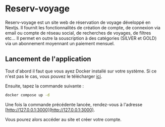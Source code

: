 # Reserv-voyage

Reserv-voyage est un site web de réservation de voyage développé en Nextjs. Il fournit les fonctionnalités de création de compte, de connexion via email ou compte de réseau social, de recherches de voyages, de filtres etc... Il permet en outre la souscription à des catégories (SILVER et GOLD) via un abonnement moyennant un paiement mensuel.

## Lancement de l'application

Tout d'abord il faut que vous ayez Docker installé sur votre système. Si ce n'est pas le cas, vous pouvez le télécharger [ici](https://www.docker.com/get-started).

Ensuite, tapez la commande suivante :

```bash
docker compose up -d
```

Une fois la commande précédente lancée, rendez-vous à l'adresse [http://127.0.0.1:3000](http://127.0.0.1:3000).

Vous pourez alors accéder au site et créer votre compte.
